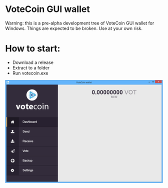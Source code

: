 # VoteCoin GUI wallet

Warning: this is a pre-alpha development tree of VoteCoin GUI wallet for Windows.
Things are expected to be broken. Use at your own risk.

# How to start:

- Download a release
- Extract to a folder
- Run votecoin.exe

![screenshot](/guiwallet-alpha.png?raw=true "GUI wallet")

